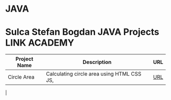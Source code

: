 # JAVA
# Sulca Stefan Bogdan JAVA Projects LINK ACADEMY
| Project Name | Description | URL |
| --- | --- | --- | 
| Circle Area | Calculating circle area using HTML CSS JS, | [URL](https://github.com/SulcaBogdan/JAVA/tree/main/Assigment2SuprafataCercJavaScript/Assigment2SuprafataCercJavaScript) | 
| 
